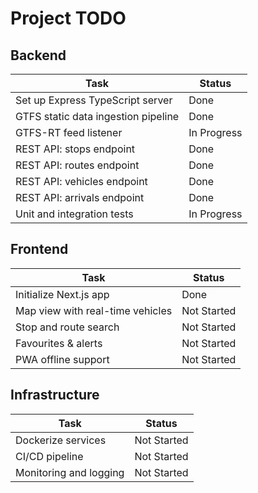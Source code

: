 # Project TODO

## Backend
| Task | Status |
| --- | --- |
| Set up Express TypeScript server | Done |
| GTFS static data ingestion pipeline | Done |
| GTFS-RT feed listener | In Progress |
| REST API: stops endpoint | Done |
| REST API: routes endpoint | Done |
| REST API: vehicles endpoint | Done |
| REST API: arrivals endpoint | Done |
| Unit and integration tests | In Progress |

## Frontend
| Task | Status |
| --- | --- |
| Initialize Next.js app | Done |
| Map view with real-time vehicles | Not Started |
| Stop and route search | Not Started |
| Favourites & alerts | Not Started |
| PWA offline support | Not Started |

## Infrastructure
| Task | Status |
| --- | --- |
| Dockerize services | Not Started |
| CI/CD pipeline | Not Started |
| Monitoring and logging | Not Started |
